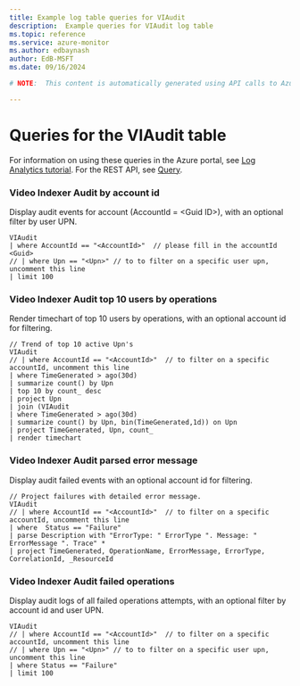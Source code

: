 ```yaml
---
title: Example log table queries for VIAudit
description:  Example queries for VIAudit log table
ms.topic: reference
ms.service: azure-monitor
ms.author: edbaynash
author: EdB-MSFT
ms.date: 09/16/2024

# NOTE:  This content is automatically generated using API calls to Azure. Any edits made on these files will be overwritten in the next run of the script. 

---
```


# Queries for the VIAudit table

For information on using these queries in the Azure portal, see [Log Analytics tutorial](/azure/azure-monitor/logs/log-analytics-tutorial). For the REST API, see [Query](/rest/api/loganalytics/query).


### Video Indexer Audit by account id  


Display audit events for account (AccountId = \<Guid ID\>), with an optional filter by user UPN.  

```query
VIAudit
| where AccountId == "<AccountId>"  // please fill in the accountId <Guid>
// | where Upn == "<Upn>" // to to filter on a specific user upn, uncomment this line
| limit 100
```



### Video Indexer Audit top 10 users by operations  


Render timechart of top 10 users by operations, with an optional account id for filtering.  

```query
// Trend of top 10 active Upn's
VIAudit
// | where AccountId == "<AccountId>"  // to filter on a specific accountId, uncomment this line
| where TimeGenerated > ago(30d)
| summarize count() by Upn
| top 10 by count_ desc
| project Upn
| join (VIAudit
| where TimeGenerated > ago(30d)
| summarize count() by Upn, bin(TimeGenerated,1d)) on Upn
| project TimeGenerated, Upn, count_
| render timechart
```



### Video Indexer Audit parsed error message  


Display audit failed events with an optional account id for filtering.  

```query
// Project failures with detailed error message.
VIAudit
// | where AccountId == "<AccountId>"  // to filter on a specific accountId, uncomment this line
| where  Status == "Failure"
| parse Description with "ErrorType: " ErrorType ". Message: " ErrorMessage ". Trace" *
| project TimeGenerated, OperationName, ErrorMessage, ErrorType, CorrelationId, _ResourceId
```



### Video Indexer Audit failed operations  


Display audit logs of all failed operations attempts, with an optional filter by account id and user UPN.  

```query
VIAudit
// | where AccountId == "<AccountId>"  // to filter on a specific accountId, uncomment this line
// | where Upn == "<Upn>" // to to filter on a specific user upn, uncomment this line
| where Status == "Failure"
| limit 100
```

